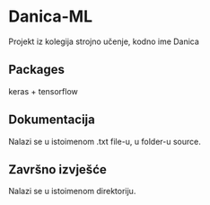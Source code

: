 # Danica-ML
Projekt iz kolegija strojno učenje, kodno ime Danica

## Packages
keras + tensorflow

## Dokumentacija
Nalazi se u istoimenom .txt file-u, u folder-u source.

## Završno izvješće
Nalazi se u istoimenom direktoriju.
